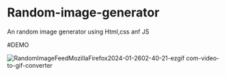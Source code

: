 # Random-image-generator
An random image generator using Html,css anf JS

#DEMO

![RandomImageFeedMozillaFirefox2024-01-2602-40-21-ezgif com-video-to-gif-converter](https://github.com/Jaisurya1304/Random-image-generator/assets/147603454/39cc02d4-3f7b-4661-831b-b5716d941854)
